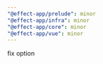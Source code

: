 ```yaml
---
"@effect-app/prelude": minor
"@effect-app/infra": minor
"@effect-app/core": minor
"@effect-app/vue": minor
---
```


fix option
